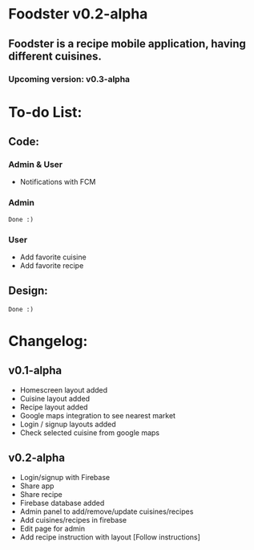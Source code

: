 # Foodster v0.2-alpha
## Foodster is a recipe mobile application, having different cuisines.
### Upcoming version: v0.3-alpha

# To-do List:
## Code:
### Admin & User
- Notifications with FCM

### Admin
    Done :)

### User
- Add favorite cuisine
- Add favorite recipe

## Design:
    Done :)

# Changelog:
## v0.1-alpha
- Homescreen layout added
- Cuisine layout added
- Recipe layout added
- Google maps integration to see nearest market
- Login / signup layouts added
- Check selected cuisine from google maps


## v0.2-alpha
- Login/signup with Firebase
- Share app
- Share recipe
- Firebase database added
- Admin panel to add/remove/update cuisines/recipes
- Add cuisines/recipes in firebase
- Edit page for admin
- Add recipe instruction with layout [Follow instructions]
